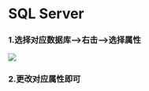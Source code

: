 # SQL Server

### 1.选择对应数据库-->右击-->选择属性

![](https://raw.githubusercontent.com/ZanderZhao/images/master/img2019/20191028002030.png)

### 2.更改对应属性即可